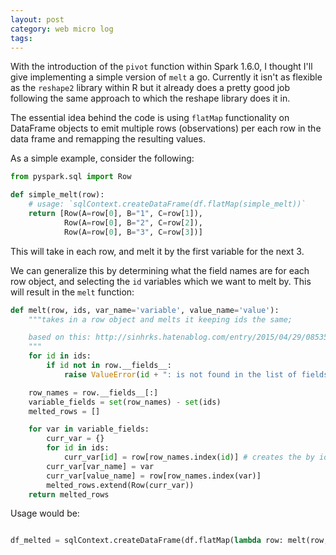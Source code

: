 ```yaml
---
layout: post
category: web micro log
tags:
---
```


With the introduction of the `pivot` function within Spark 1.6.0, I thought I'll give implementing a simple version of `melt` a go.
Currently it isn't as flexible as the `reshape2` library within R but it already does a pretty good job following the same approach
to which the reshape library does it in.

The essential idea behind the code is using `flatMap` functionality on DataFrame objects to emit multiple rows (observations) per each row
in the data frame and remapping the resulting values.

As a simple example, consider the following:

```py
from pyspark.sql import Row

def simple_melt(row):
    # usage: `sqlContext.createDataFrame(df.flatMap(simple_melt))`
    return [Row(A=row[0], B="1", C=row[1]),
            Row(A=row[0], B="2", C=row[2]),
            Row(A=row[0], B="3", C=row[3])]
```

This will take in each row, and melt it by the first variable for the next 3.

We can generalize this by determining what the field names are for each row object, and selecting the `id` variables which we
want to melt by. This will result in the `melt` function:

```py
def melt(row, ids, var_name='variable', value_name='value'):
    """takes in a row object and melts it keeping ids the same;

    based on this: http://sinhrks.hatenablog.com/entry/2015/04/29/085353
    """
    for id in ids:
        if id not in row.__fields__:
            raise ValueError(id + ": is not found in the list of fields")

    row_names = row.__fields__[:]
    variable_fields = set(row_names) - set(ids)
    melted_rows = []

    for var in variable_fields:
        curr_var = {}
        for id in ids:
            curr_var[id] = row[row_names.index(id)] # creates the by ids part
        curr_var[var_name] = var
        curr_var[value_name] = row[row_names.index(var)]
        melted_rows.extend(Row(curr_var))
    return melted_rows
```

Usage would be:

```py

df_melted = sqlContext.createDataFrame(df.flatMap(lambda row: melt(row, ids=ids)))

```
